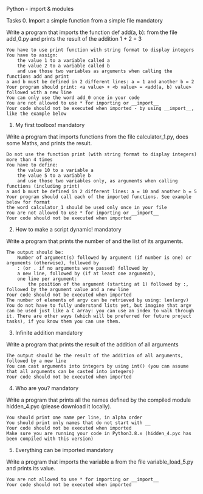Python - import & modules

Tasks
0. Import a simple function from a simple file
mandatory

Write a program that imports the function def add(a, b): from the file add_0.py and prints the result of the addition 1 + 2 = 3

    You have to use print function with string format to display integers
    You have to assign:
        the value 1 to a variable called a
        the value 2 to a variable called b
        and use those two variables as arguments when calling the functions add and print
    a and b must be defined in 2 different lines: a = 1 and another b = 2
    Your program should print: <a value> + <b value> = <add(a, b) value> followed with a new line
    You can only use the word add_0 once in your code
    You are not allowed to use * for importing or __import__
    Your code should not be executed when imported - by using __import__, like the example below



1. My first toolbox!
mandatory

Write a program that imports functions from the file calculator_1.py, does some Maths, and prints the result.

    Do not use the function print (with string format to display integers) more than 4 times
    You have to define:
        the value 10 to a variable a
        the value 5 to a variable b
        and use those two variables only, as arguments when calling functions (including print)
    a and b must be defined in 2 different lines: a = 10 and another b = 5
    Your program should call each of the imported functions. See example below for format
    the word calculator_1 should be used only once in your file
    You are not allowed to use * for importing or __import__
    Your code should not be executed when imported



2. How to make a script dynamic!
mandatory

Write a program that prints the number of and the list of its arguments.

    The output should be:
        Number of argument(s) followed by argument (if number is one) or arguments (otherwise), followed by
        : (or . if no arguments were passed) followed by
        a new line, followed by (if at least one argument),
        one line per argument:
            the position of the argument (starting at 1) followed by :, followed by the argument value and a new line
    Your code should not be executed when imported
    The number of elements of argv can be retrieved by using: len(argv)
    You do not have to fully understand lists yet, but imagine that argv can be used just like a C array: you can use an index to walk through it. There are other ways (which will be preferred for future project tasks), if you know them you can use them.



3. Infinite addition
mandatory

Write a program that prints the result of the addition of all arguments

    The output should be the result of the addition of all arguments, followed by a new line
    You can cast arguments into integers by using int() (you can assume that all arguments can be casted into integers)
    Your code should not be executed when imported



4. Who are you?
mandatory

Write a program that prints all the names defined by the compiled module hidden_4.pyc (please download it locally).

    You should print one name per line, in alpha order
    You should print only names that do not start with __
    Your code should not be executed when imported
    Make sure you are running your code in Python3.8.x (hidden_4.pyc has been compiled with this version)



5. Everything can be imported
mandatory

Write a program that imports the variable a from the file variable_load_5.py and prints its value.

    You are not allowed to use * for importing or __import__
    Your code should not be executed when imported


